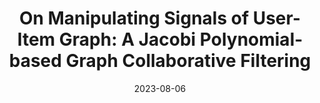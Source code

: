 ---
title: "On Manipulating Signals of User-Item Graph: A Jacobi Polynomial-based Graph Collaborative Filtering"
collection: publications
permalink: /publication/guo2023manipulating
date: 2023-08-06
venue: "Proceedings of the 29th ACM SIGKDD Conference on Knowledge Discovery and Data Mining (SIGKDD '23)"
authors: "Jiayan Guo, Lun Du, Xu Chen, Xiaojun Ma, Qiang Fu, Shi Han, Dongmei Zhang, Yan Zhang"
excerpt: "Jiayan Guo, Lun Du, Xu Chen, Xiaojun Ma, Qiang Fu, Shi Han, Dongmei Zhang, Yan Zhang. (2023). &quot;On Manipulating Signals of User-Item Graph: A Jacobi Polynomial-based Graph Collaborative Filtering.&quot; *Proceedings of the 29th ACM SIGKDD Conference on Knowledge Discovery and Data Mining (SIGKDD '23)*."
--- 